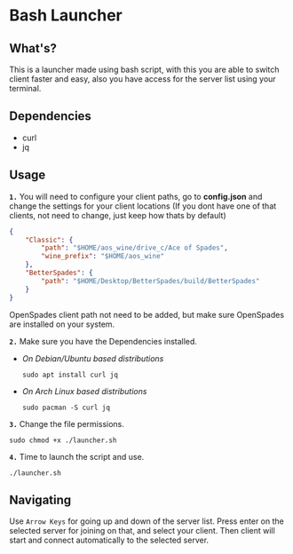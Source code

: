 # Bash Launcher
## What's?
This is a launcher made using bash script, with this you are able to switch client faster and easy, also you have access for the server list using your terminal.

## Dependencies
- curl
- jq

## Usage
**``1.``** You will need to configure your client paths, go to **config.json** and change the settings for your client locations (If you dont have one of that clients, not need to change, just keep how thats by default)

```json
{
	"Classic": {
		"path": "$HOME/aos_wine/drive_c/Ace of Spades",
		"wine_prefix": "$HOME/aos_wine"
	},
	"BetterSpades": {
		"path": "$HOME/Desktop/BetterSpades/build/BetterSpades"
	}
}
```

OpenSpades client path not need to be added, but make sure OpenSpades are installed on your system.

**``2.``** Make sure you have the Dependencies installed.

- _On Debian/Ubuntu based distributions_
   ```
  sudo apt install curl jq
  ```
- _On Arch Linux based distributions_
    ```
  sudo pacman -S curl jq
  ```

**``3.``** Change the file permissions.
```
sudo chmod +x ./launcher.sh
```

**``4.``** Time to launch the script and use.
```
./launcher.sh
```

## Navigating
Use `Arrow Keys` for going up and down of the server list. Press enter on the selected server for joining on that, and select your client. Then client will start and connect automatically to the selected server.
